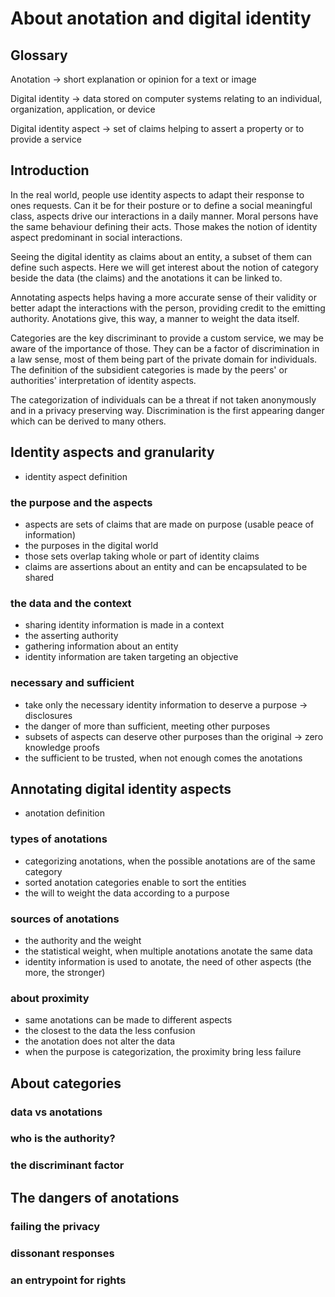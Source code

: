 # About anotation and digital identity

## Glossary

Anotation
-> short explanation or opinion for a text or image

Digital identity
-> data stored on computer systems relating to an individual, organization, application, or device

Digital identity aspect
-> set of claims helping to assert a property or to provide a service

## Introduction

In the real world, people use identity aspects to adapt their response to ones requests. Can it be for their posture or to define a social meaningful class, aspects drive our interactions in a daily manner. Moral persons have the same behaviour defining their acts. Those makes the notion of identity aspect predominant in social interactions.

Seeing the digital identity as claims about an entity, a subset of them can define such aspects. Here we will get interest about the notion of category beside the data (the claims) and the anotations it can be linked to.

Annotating aspects helps having a more accurate sense of their validity or better adapt the interactions with the person, providing credit to the emitting authority. Anotations give, this way, a manner to weight the data itself.

Categories are the key discriminant to provide a custom service, we may be aware of the importance of those. They can be a factor of discrimination in a law sense, most of them being part of the private domain for individuals. The definition of the subsidient categories is made by the peers' or authorities' interpretation of identity aspects.

The categorization of individuals can be a threat if not taken anonymously and in a privacy preserving way. Discrimination is the first appearing danger which can be derived to many others.

## Identity aspects and granularity

- identity aspect definition

### the purpose and the aspects

- aspects are sets of claims that are made on purpose (usable peace of information)
- the purposes in the digital world
- those sets overlap taking whole or part of identity claims
- claims are assertions about an entity and can be encapsulated to be shared

### the data and the context

- sharing identity information is made in a context
- the asserting authority
- gathering information about an entity
- identity information are taken targeting an objective

### necessary and sufficient

- take only the necessary identity information to deserve a purpose -> disclosures
- the danger of more than sufficient, meeting other purposes
- subsets of aspects can deserve other purposes than the original -> zero knowledge proofs
- the sufficient to be trusted, when not enough comes the anotations

## Annotating digital identity aspects

- anotation definition

### types of anotations

- categorizing anotations, when the possible anotations are of the same category
- sorted anotation categories enable to sort the entities
- the will to weight the data according to a purpose

### sources of anotations

- the authority and the weight
- the statistical weight, when multiple anotations anotate the same data
- identity information is used to anotate, the need of other aspects (the more, the stronger)

### about proximity

- same anotations can be made to different aspects
- the closest to the data the less confusion
- the anotation does not alter the data
- when the purpose is categorization, the proximity bring less failure

## About categories

### data vs anotations
### who is the authority?
### the discriminant factor

## The dangers of anotations
### failing the privacy
### dissonant responses
### an entrypoint for rights
